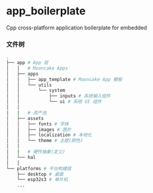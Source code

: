 # app_boilerplate
Cpp cross-platform application boilerplate for embedded

### 文件树

```sh
.
├── app # App 层
│   │   # Mooncake Apps
│   ├── apps 
│   │   ├── app_template # Mooncake App 模板
│   │   └── utils
│   │       └── system
│   │           ├── inputs # 系统输入组件
│   │           └── ui # 系统 UI 组件
│   │
|   |   # 资产池
│   ├── assets
│   │   ├── fonts # 字体
│   │   ├── images # 图片
│   │   ├── localization # 本地化
│   │   └── theme # 主题(颜色)
│   │
|   |   # 硬件抽象(定义)
│   └── hal
│   │
└── platforms # 平台构建层
    ├── desktop # 桌面
    └── esp32s3 # 单片机
    ...
```


